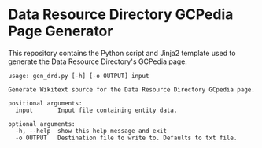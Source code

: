 # Data Resource Directory GCPedia Page Generator

This repository contains the Python script and Jinja2 template used to generate the Data Resource
Directory's GCPedia page.

```
usage: gen_drd.py [-h] [-o OUTPUT] input

Generate Wikitext source for the Data Resource Directory GCpedia page.

positional arguments:
  input       Input file containing entity data.

optional arguments:
  -h, --help  show this help message and exit
  -o OUTPUT   Destination file to write to. Defaults to txt file.
```

